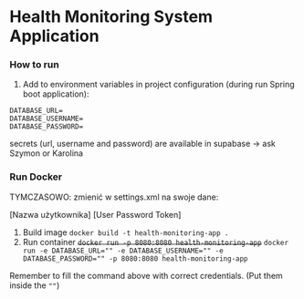 # Health Monitoring System Application

### How to run

1. Add to environment variables in project configuration (during run Spring boot application):
```
DATABASE_URL= 
DATABASE_USERNAME=
DATABASE_PASSWORD=
```
secrets (url, username and password) are available in supabase -> ask Szymon or Karolina

### Run Docker
TYMCZASOWO: zmienić w settings.xml na swoje dane:

<username>[Nazwa użytkownika]</username>
<password>[User Password Token]</password>

1.  Build image `docker build -t health-monitoring-app .`
2.  Run container ~~`docker run -p 8080:8080 health-monitoring-app`~~
    `docker run -e DATABASE_URL="" -e DATABASE_USERNAME="" -e DATABASE_PASSWORD="" -p 8080:8080 health-monitoring-app`

Remember to fill the command above with correct credentials. (Put them inside the `""`)
